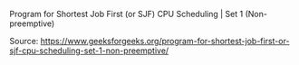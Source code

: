 Program for Shortest Job First (or SJF) CPU Scheduling | Set 1 (Non- preemptive)

Source: https://www.geeksforgeeks.org/program-for-shortest-job-first-or-sjf-cpu-scheduling-set-1-non-preemptive/